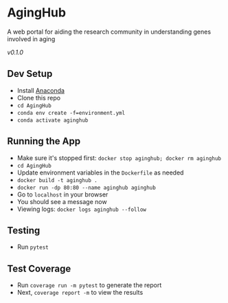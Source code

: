 # AgingHub
A web portal for aiding the research community in understanding genes involved in aging

_v0.1.0_


## Dev Setup
- Install [Anaconda](https://docs.anaconda.com/anaconda/install/)
- Clone this repo
- `cd AgingHub`
- `conda env create -f=environment.yml`
- `conda activate aginghub`

## Running the App
- Make sure it's stopped first: `docker stop aginghub; docker rm aginghub`
- `cd AgingHub`
- Update environment variables in the `Dockerfile` as needed
- `docker build -t aginghub .`
- `docker run -dp 80:80 --name aginghub aginghub`
- Go to `localhost` in your browser
- You should see a message now
- Viewing logs: `docker logs aginghub --follow`

## Testing
- Run `pytest`

## Test Coverage
- Run `coverage run -m pytest` to generate the report
- Next, `coverage report -m` to view the results

